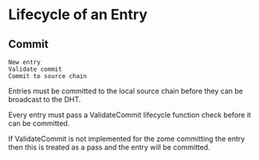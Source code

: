# Lifecycle of an Entry

## Commit

```
New entry
Validate commit
Commit to source chain
```

Entries must be committed to the local source chain before they can be broadcast
to the DHT.

Every entry must pass a ValidateCommit lifecycle function check before it can be
committed.

If ValidateCommit is not implemented for the zome committing the entry then this
is treated as a pass and the entry will be committed.
